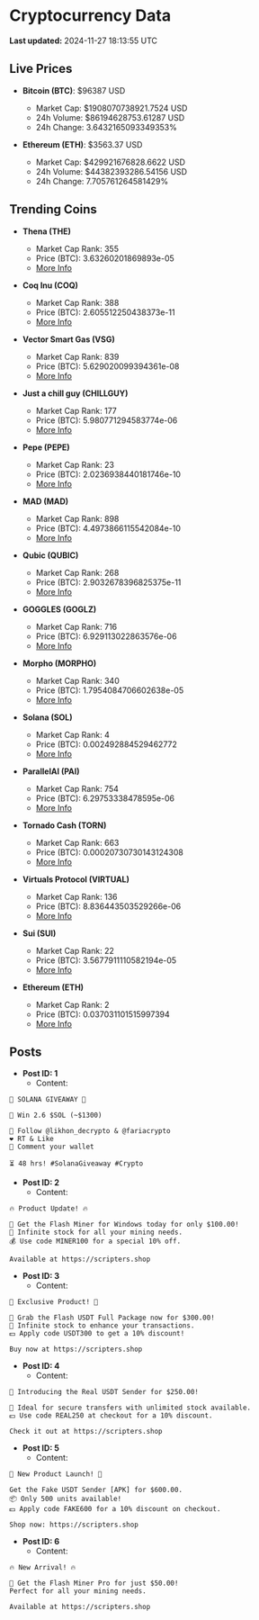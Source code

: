 # Cryptocurrency Data

**Last updated:** 2024-11-27 18:13:55 UTC

## Live Prices
- **Bitcoin (BTC)**: $96387 USD
  - Market Cap: $1908070738921.7524 USD
  - 24h Volume: $86194628753.61287 USD
  - 24h Change: 3.6432165093349353%

- **Ethereum (ETH)**: $3563.37 USD
  - Market Cap: $429921676828.6622 USD
  - 24h Volume: $44382393286.54156 USD
  - 24h Change: 7.705761264581429%

## Trending Coins
- **Thena (THE)**
  - Market Cap Rank: 355
  - Price (BTC): 3.63260201869893e-05
  - [More Info](https://www.coingecko.com/en/coins/thena)

- **Coq Inu (COQ)**
  - Market Cap Rank: 388
  - Price (BTC): 2.605512250438373e-11
  - [More Info](https://www.coingecko.com/en/coins/coq-inu)

- **Vector Smart Gas (VSG)**
  - Market Cap Rank: 839
  - Price (BTC): 5.629020099394361e-08
  - [More Info](https://www.coingecko.com/en/coins/vector-smart-gas)

- **Just a chill guy (CHILLGUY)**
  - Market Cap Rank: 177
  - Price (BTC): 5.980771294583774e-06
  - [More Info](https://www.coingecko.com/en/coins/just-a-chill-guy)

- **Pepe (PEPE)**
  - Market Cap Rank: 23
  - Price (BTC): 2.0236938440181746e-10
  - [More Info](https://www.coingecko.com/en/coins/pepe)

- **MAD (MAD)**
  - Market Cap Rank: 898
  - Price (BTC): 4.4973866115542084e-10
  - [More Info](https://www.coingecko.com/en/coins/mad-2)

- **Qubic (QUBIC)**
  - Market Cap Rank: 268
  - Price (BTC): 2.9032678396825375e-11
  - [More Info](https://www.coingecko.com/en/coins/qubic)

- **GOGGLES (GOGLZ)**
  - Market Cap Rank: 716
  - Price (BTC): 6.929113022863576e-06
  - [More Info](https://www.coingecko.com/en/coins/goggles)

- **Morpho (MORPHO)**
  - Market Cap Rank: 340
  - Price (BTC): 1.7954084706602638e-05
  - [More Info](https://www.coingecko.com/en/coins/morpho)

- **Solana (SOL)**
  - Market Cap Rank: 4
  - Price (BTC): 0.002492884529462772
  - [More Info](https://www.coingecko.com/en/coins/solana)

- **ParallelAI (PAI)**
  - Market Cap Rank: 754
  - Price (BTC): 6.29753338478595e-06
  - [More Info](https://www.coingecko.com/en/coins/parallelai)

- **Tornado Cash (TORN)**
  - Market Cap Rank: 663
  - Price (BTC): 0.00020730730143124308
  - [More Info](https://www.coingecko.com/en/coins/tornado-cash)

- **Virtuals Protocol (VIRTUAL)**
  - Market Cap Rank: 136
  - Price (BTC): 8.836443503529266e-06
  - [More Info](https://www.coingecko.com/en/coins/virtual-protocol)

- **Sui (SUI)**
  - Market Cap Rank: 22
  - Price (BTC): 3.5677911110582194e-05
  - [More Info](https://www.coingecko.com/en/coins/sui)

- **Ethereum (ETH)**
  - Market Cap Rank: 2
  - Price (BTC): 0.037031101515997394
  - [More Info](https://www.coingecko.com/en/coins/ethereum)

## Posts
- **Post ID: 1**
  - Content:
```
🚀 SOLANA GIVEAWAY 🚀

🎁 Win 2.6 $SOL (~$1300)

🤝 Follow @likhon_decrypto & @fariacrypto
❤️ RT & Like
💬 Comment your wallet

⏳ 48 hrs! #SolanaGiveaway #Crypto
```

- **Post ID: 2**
  - Content:
```
🔥 Product Update! 🔥

🚀 Get the Flash Miner for Windows today for only $100.00!
🔋 Infinite stock for all your mining needs.
💰 Use code MINER100 for a special 10% off.

Available at https://scripters.shop
```

- **Post ID: 3**
  - Content:
```
🎁 Exclusive Product! 🎁

💸 Grab the Flash USDT Full Package now for $300.00!
🎉 Infinite stock to enhance your transactions.
💵 Apply code USDT300 to get a 10% discount!

Buy now at https://scripters.shop
```

- **Post ID: 4**
  - Content:
```
💎 Introducing the Real USDT Sender for $250.00!

💼 Ideal for secure transfers with unlimited stock available.
💵 Use code REAL250 at checkout for a 10% discount.

Check it out at https://scripters.shop
```

- **Post ID: 5**
  - Content:
```
🚀 New Product Launch! 🚀

Get the Fake USDT Sender [APK] for $600.00.
📦 Only 500 units available!
💵 Apply code FAKE600 for a 10% discount on checkout.

Shop now: https://scripters.shop
```

- **Post ID: 6**
  - Content:
```
🔥 New Arrival! 🔥

💸 Get the Flash Miner Pro for just $50.00!
Perfect for all your mining needs.

Available at https://scripters.shop
```


